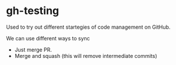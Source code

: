 # gh-testing
Used to try out different startegies of code management on GitHub.

We can use different ways to sync

- Just merge PR.
- Merge and squash (this will remove intermediate commits)

